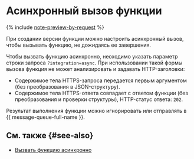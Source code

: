 # Асинхронный вызов функции

{% include [note-preview-by-request](../../_includes/note-preview-by-request.md) %}

При создании версии функции можно настроить асинхронный вызов, чтобы вызывать функцию, не дожидаясь ее завершения.

Чтобы вызвать функцию асинхронно, неоходимо указать параметр строки запроса `?integration=async`. При использовании такой формы вызова функция не может анализировать и задавать HTTP-заголовки:
* Содержимое тела HTTPS-запроса передается первым аргументом (без преобразования в JSON-структуру).
* Содержимое тела HTTPS-ответа совпадает с ответом функции (без преобразования и проверки структуры), HTTP-статус ответа: `202`.

Результат выполнения функции можно игнорировать или отправлять в {{ message-queue-full-name }}.

## См. также {#see-also}

* [Вызвать функцию асинхронно](../operations/function/function-invoke-async.md)
